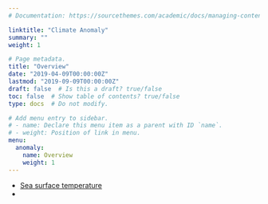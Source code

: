 ```yaml
---
# Documentation: https://sourcethemes.com/academic/docs/managing-content/

linktitle: "Climate Anomaly"
summary: ""
weight: 1

# Page metadata.
title: "Overview"
date: "2019-04-09T00:00:00Z"
lastmod: "2019-09-09T00:00:00Z"
draft: false  # Is this a draft? true/false
toc: false  # Show table of contents? true/false
type: docs  # Do not modify.

# Add menu entry to sidebar.
# - name: Declare this menu item as a parent with ID `name`.
# - weight: Position of link in menu.
menu:
  anomaly:
    name: Overview
    weight: 1
---
```


<!-- {{% toc %}} -->


- [Sea surface temperature](sst/)
- 


<!-- ## Sea surface temperature (SST) Anomaly

{{< figure src="../../../files/figures/sstdjf_multiples_ersst_1871-2020.png" title="DJF SST anomaly" numbered="true" lightbox="true" width="100%" >}}

{{< figure src="../../../files/figures/detrend_sstdjf_multiples_ersst_1871-2020.png" title="Detrended DJF SST anomaly" numbered="true" lightbox="true" width="100%" >}} -->
